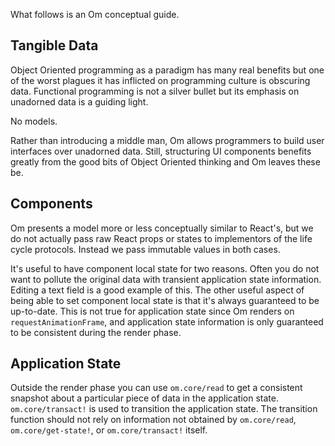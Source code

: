What follows is an Om conceptual guide.

## Tangible Data

Object Oriented programming as a paradigm has many real benefits but
one of the worst plagues it has inflicted on programming culture is
obscuring data. Functional programming is not a silver bullet but its
emphasis on unadorned data is a guiding light.

No models.

Rather than introducing a middle man, Om allows programmers to build
user interfaces over unadorned data. Still, structuring UI components
benefits greatly from the good bits of Object Oriented thinking and Om
leaves these be.

## Components

Om presents a model more or less conceptually similar to
React's, but we do not actually pass raw React props or states to
implementors of the life cycle protocols. Instead we pass immutable
values in both cases.

It's useful to have component local state for two reasons. Often you
do not want to pollute the original data with transient application
state information. Editing a text field is a good example of this. The
other useful aspect of being able to set component local state is that
it's always guaranteed to be up-to-date. This is not true for
application state since Om renders on `requestAnimationFrame`, and
application state information is only guaranteed to be consistent
during the render phase.

## Application State

Outside the render phase you can use `om.core/read` to get a consistent
snapshot about a particular piece of data in the application
state. `om.core/transact!` is used to transition the application
state. The transition function should not rely on information not
obtained by `om.core/read`, `om.core/get-state!`, or
`om.core/transact!` itself.
